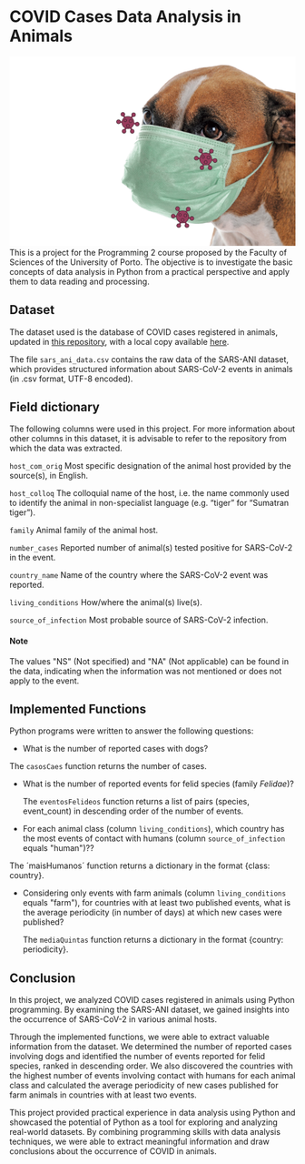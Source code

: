 # COVID Cases Data Analysis in Animals
![Bichos](bichos.png)<br>
This is a project for the Programming 2 course proposed by the Faculty of Sciences of the University of Porto. The objective is to investigate the basic concepts of data analysis in Python from a practical perspective and apply them to data reading and processing.

## Dataset
The dataset used is the database of COVID cases registered in animals, updated in [this repository](https://github.com/amel-github/sars-ani), with a local copy available [here](sars_ani_data.csv).

The file `sars_ani_data.csv` contains the raw data of the SARS-ANI dataset, which provides structured information about SARS-CoV-2 events in animals (in .csv format, UTF-8 encoded).

## Field dictionary 
The following columns were used in this project. For more information about other columns in this dataset, it is advisable to refer to the repository from which the data was extracted.

`host_com_orig` Most specific designation of the animal host provided by the source(s), in English.

`host_colloq` The colloquial name of the host, i.e. the name commonly used to identify the animal in non-specialist language (e.g. “tiger” for “Sumatran tiger”).

`family` Animal family of the animal host.

`number_cases` Reported number of animal(s) tested positive for SARS-CoV-2 in the event.

`country_name` Name of the country where the SARS-CoV-2 event was reported.

`living_conditions` How/where the animal(s) live(s).

`source_of_infection` Most probable source of SARS-CoV-2 infection.

#### Note

The values "NS" (Not specified) and "NA" (Not applicable) can be found in the data, indicating when the information was not mentioned or does not apply to the event.
    
## Implemented Functions
  
Python programs were written to answer the following questions:

* What is the number of reported cases with dogs?
  
 The `casosCaes` function returns the number of cases.
  
* What is the number of reported events for felid species (family *Felidae*)?
  
  The `eventosFelideos` function returns a list of pairs (species, event_count) in descending order of the number of events.
   
* For each animal class (column `living_conditions`), which country has the most events of contact with humans (column `source_of_infection` equals "human")??
  
 The ´maisHumanos´ function returns a dictionary in the format {class: country}.
  
* Considering only events with farm animals (column `living_conditions` equals "farm"), for countries with at least two published events, what is the average periodicity (in number of days) at which new cases were published?
  
  The `mediaQuintas` function returns a dictionary in the format {country: periodicity}.

## Conclusion

In this project, we analyzed COVID cases registered in animals using Python programming. By examining the SARS-ANI dataset, we gained insights into the occurrence of SARS-CoV-2 in various animal hosts.
<br>
  
Through the implemented functions, we were able to extract valuable information from the dataset. We determined the number of reported cases involving dogs and identified the number of events reported for felid species, ranked in descending order. We also discovered the countries with the highest number of events involving contact with humans for each animal class and calculated the average periodicity of new cases published for farm animals in countries with at least two events.
<br>
  
This project provided practical experience in data analysis using Python and showcased the potential of Python as a tool for exploring and analyzing real-world datasets. By combining programming skills with data analysis techniques, we were able to extract meaningful information and draw conclusions about the occurrence of COVID in animals.
